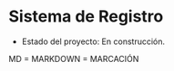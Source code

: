 <h1> Sistema de Registro </h1>

- Estado del proyecto: En construcción. 

MD = MARKDOWN = MARCACIÓN


